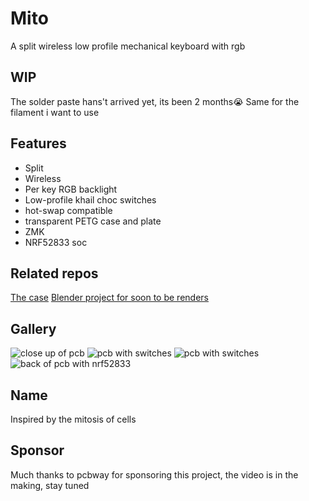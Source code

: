 # Mito

A split wireless low profile mechanical keyboard with rgb

## WIP

The solder paste hans't arrived yet, its been 2 months😭
Same for the filament i want to use

## Features

- Split
- Wireless
- Per key RGB backlight
- Low-profile khail choc switches
- hot-swap compatible
- transparent PETG case and plate
- ZMK
- NRF52833 soc

## Related repos

[The case](https://github.com/KOEGlike/mito-case)
[Blender project for soon to be renders](https://github.com/KOEGlike/mito-blend)

## Gallery

![close up of pcb](https://cloud-r0p5ii4ak-hack-club-bot.vercel.app/01000006536.jpg)
![pcb with switches](https://cloud-lv4je0doo-hack-club-bot.vercel.app/011000006537.jpg)
![pcb with switches](https://cloud-r0p5ii4ak-hack-club-bot.vercel.app/21000006538.jpg)
![back of pcb with nrf52833](https://cloud-r0p5ii4ak-hack-club-bot.vercel.app/31000006539.jpg)

## Name

Inspired by the mitosis of cells

## Sponsor

Much thanks to pcbway for sponsoring this project, the video is in the making, stay tuned
